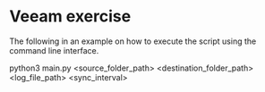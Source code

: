 # Veeam exercise

The following in an example on how to execute the script using the command line interface.

python3 main.py <source_folder_path> <destination_folder_path> <log_file_path> <sync_interval>